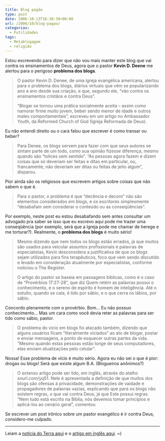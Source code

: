 ```yaml
---
title: Blog pagão
type: post
date: 2006-10-13T16:38:30+00:00
url: /2006/10/blog-pagao/
categorias:
  - Futilidades
tags:
  - Metablogagem
  - religião
---
```


Estou escrevendo para dizer que não vou mais manter este blog que vai contra os ensinamentos de Deus, agora que o pastor **Kevin D. Deene** me alertou para o perigoso **problema dos blogs**.

> O pastor Kevin D. Denee, de uma igreja evangélica americana, alertou para o problema dos blogs, diários virtuais que vêm se popularizando ano a ano desde sua criação, e que, segundo ele, “vão contra os ensinamentos cristãos e contra Deus”.
>
> “Blogar se tornou uma prática socialmente aceita – assim como namorar firme muito jovem, beber sendo menor de idade e outros males comportamentais”, escreveu em um artigo no Ambassador Youth, da Reformed Church of God (Igreja Reformada de Deus).

Eu não entendi direito ou o cara falou que escrever é como transar ou beber?

> Para Denee, os blogs servem para fazer com que seus autores se sintam parte de um todo, como sua opinião fizesse diferença, mesmo quando são “tolices sem sentido”. “As pessoas agora fazem e dizem coisas que só deveriam ser feitas e ditas em particular, ou, francamente, não deveriam ser ditas ou feitas de jeito algum”, disparou.

Pior ainda são os religiosos que escrevem artigos sobre coisas que não sabem o que é.

> Para o pastor, o problema é que “decência e decoro” não são elementos considerados em blogs, e os escritores simplesmente “desabafam sem considerar o conteúdo ou as conseqüências”.

Por exemplo, neste post eu estou desabafando sem antes consultar um advogado pra saber se isso que eu escrevo aqui pode me trazer uma conseqüência (por exemplo, será que a Igreja pode me chamar de herege e me torturar?). Realmente, o **problema dos blogs** é muito sério!

> Mesmo dizendo que nem todos os blogs estão errados, já que muitos são usados para veicular assuntos profissionais e palavras de especialistas, Kevin desconsidera a justificativa de que os blogs sejam utilizados para fins terapêuticos, foco que vem sendo discutido e levado em consideração atualmente por especialistas, conforme noticiou o The Register.
>
> O artigo do pastor se baseia em passagens bíblicas, como é o caso de “Provérbios 17:27-28”, que diz Quem retém as palavras possui o conhecimento, e o sereno de espírito é homem de inteligência. Até o estulto, quando se cala, é tido por sábio, e o que cerra os lábios, por sábio.

Concordo plenamente com o provérbio. Bom… Eu não possuo conhecimento… Mas um cara como você devia reter as palavras para ser tido como sábio, pastor.

> O problema do vício em blogs foi atacado também, dizendo que alguns usuários ficam “literalmente viciados” ao ato de blogar, postar e enviar mensagens, a ponto de esquecer outras partes da vida. “Mesmo quando estas pessoas estão longe de seus computadores, elas enviam atualizações pelo celular”.

Nossa! Esse problema de vício é muito sério. Agora eu não sei o que é pior: drogas ou blogs! Será que existe algum B.A. (Blogueiros anônimos?)

> O extenso artigo pode ser lido, em inglês, através do atalho snurl.com/yq51. Nele é apresentada a definição de que muitos dos blogs são ofensas à privacidade, demonstrações de vaidade e propagadores de palavras vazias, explicando que para os blogs não existem regras, o que vai contra Deus, já que Este possui regras. “Nem tudo está escrito na Bíblia, nós devemos tomar princípios e aplicá-los ao cenário geral”, comentou

Se escrever um post irônico sobre um pastor evangélico é ir contra Deus, considero-me culpado.

---

Leiam a [notícia do Terra aqui][1] e o [artigo em inglês aqui][2]. =)

[1]: http://tecnologia.terra.com.br/interna/0,,OI1189199-EI4802,00.html
[2]: http://snurl.com/yq51
